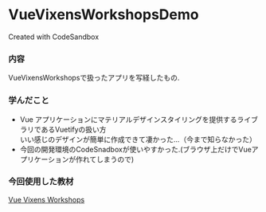 # VueVixensWorkshopsDemo
Created with CodeSandbox

### 内容
VueVixensWorkshopsで扱ったアプリを写経したもの.

### 学んだこと
* Vue アプリケーションにマテリアルデザインスタイリングを提供するライブラリであるVuetifyの扱い方  
いい感じのデザインが簡単に作成できて凄かった...（今まで知らなかった）
* 今回の開発環境のCodeSnadboxが使いやすかった.(ブラウザ上だけでVueアプリケーションが作れてしまうので)

### 今回使用した教材  
[Vue Vixens Workshops](https://workshops.vuevixens.org/jp/workshop/minis/mini1.html#add-the-styles-%E3%82%B9%E3%82%BF%E3%82%A4%E3%83%AB%E3%81%AE%E5%AE%9F%E8%A3%85)
